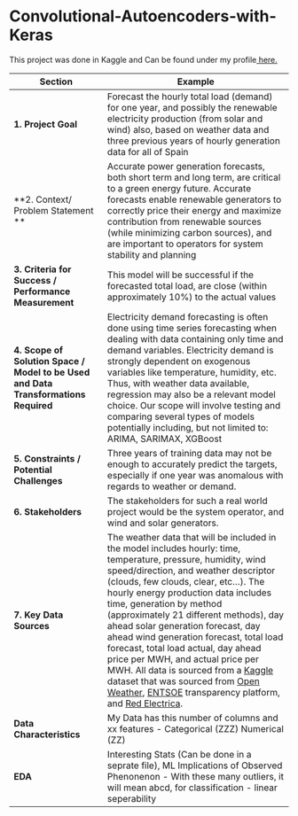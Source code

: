 # Convolutional-Autoencoders-with-Keras
This project was done in Kaggle and Can be found under my profile[ here. ](https://www.kaggle.com/christopherokoth313)


| Section | Example | 
|--------|--------| 
| **1. Project Goal**| Forecast the hourly total load (demand)  for one year, and possibly the renewable electricity production (from solar and wind) also, based on weather data and three previous years of hourly generation data for all of Spain | 
|**2. Context/ Problem Statement **| Accurate power generation forecasts, both short term and long term, are critical to a green energy future. Accurate forecasts enable renewable generators to correctly price their energy and maximize contribution from renewable sources (while minimizing carbon sources), and are important to operators for system stability and planning | 
|**3. Criteria for Success / Performance Measurement** | This model will be successful if the forecasted total load, are close (within approximately 10%) to the actual values | 
| **4. Scope of Solution Space / Model to be Used and Data Transformations Required** | Electricity demand forecasting is often done using time series forecasting when dealing with data containing only time and demand variables. Electricity demand is strongly dependent on exogenous variables like temperature, humidity, etc. Thus, with weather data available, regression may also be a relevant model choice. Our scope will involve testing and comparing several types of models potentially including, but not limited to:  ARIMA, SARIMAX, XGBoost | 
|**5. Constraints / Potential Challenges** | Three years of training data may not be enough to accurately predict the targets, especially if one year was anomalous with regards to weather or demand.| 
| **6. Stakeholders** | The stakeholders for such a real world project would be the system operator, and wind and solar generators. | 
| **7. Key Data Sources** | The weather data that will be included in the model includes hourly: time, temperature, pressure, humidity, wind speed/direction, and weather descriptor (clouds, few clouds, clear, etc…). The hourly energy production data includes time, generation by method (approximately 21 different methods), day ahead solar generation forecast, day ahead wind generation forecast, total load forecast, total load actual, day ahead price per MWH, and actual price per MWH. All data is sourced from a [Kaggle](https://www.kaggle.com/datasets/nicholasjhana/energy-consumption-generation-prices-and-weather) dataset that was sourced from [Open Weather](https://openweathermap.org/api), [ENTSOE](https://transparency.entsoe.eu/dashboard/show) transparency platform, and [Red Electrica](https://www.esios.ree.es/en/market-and-prices).| 
| **Data Characteristics** | My Data has this number of columns and xx features - Categorical (ZZZ) Numerical (ZZ) |
| **EDA** | Interesting Stats (Can be done in a seprate file), ML Implications of Observed Phenonenon - With these many outliers, it will mean abcd, for classification - linear seperability| 
